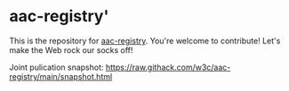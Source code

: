 
# aac-registry'

This is the repository for <a href="https://w3c.github.io/aac-registry/">aac-registry</a>. You're welcome to contribute! Let's make the Web rock our socks
off!

Joint pulication snapshot: https://raw.githack.com/w3c/aac-registry/main/snapshot.html
